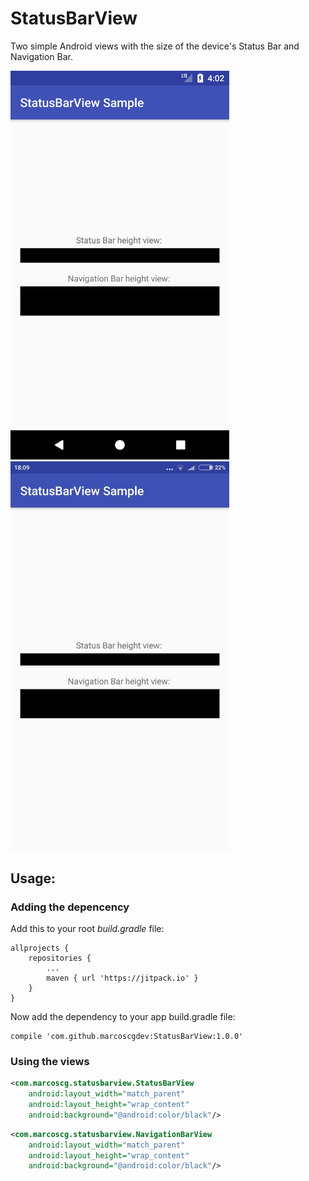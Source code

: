 # StatusBarView
Two simple Android views with the size of the device's Status Bar and Navigation Bar.

<img src="https://raw.githubusercontent.com/marcoscgdev/StatusBarView/master/device-2017-09-03-180319.png" width="350">
<img src="https://raw.githubusercontent.com/marcoscgdev/StatusBarView/master/photo_2017-09-03_18-10-17.jpg" width="350">

## Usage:

### Adding the depencency

Add this to your root *build.gradle* file:

```
allprojects {
    repositories {
        ...
        maven { url 'https://jitpack.io' }
    }
}
```

Now add the dependency to your app build.gradle file:

```
compile 'com.github.marcoscgdev:StatusBarView:1.0.0'
```

### Using the views

```xml
<com.marcoscg.statusbarview.StatusBarView
    android:layout_width="match_parent"
    android:layout_height="wrap_content"
    android:background="@android:color/black"/>
```
```xml
<com.marcoscg.statusbarview.NavigationBarView
    android:layout_width="match_parent"
    android:layout_height="wrap_content"
    android:background="@android:color/black"/>
```
